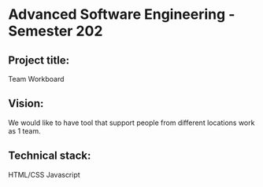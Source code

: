 # Advanced Software Engineering - Semester 202
## Project title: 
Team Workboard
## Vision:
We would like to have tool that support people from different locations work as 1 team.
## Technical stack:
HTML/CSS
Javascript
